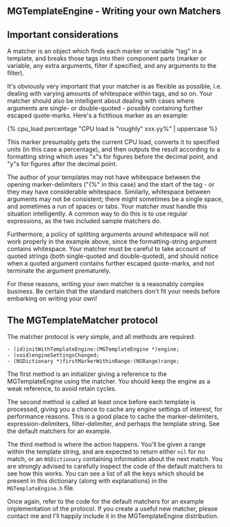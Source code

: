 MGTemplateEngine - Writing your own Matchers
--------------------------------------------

Important considerations
------------------------

A matcher is an object which finds each marker or variable "tag" in a template, and breaks those tags into their component parts (marker or variable, any extra arguments, filter if specified, and any arguments to the filter).

It's obviously very important that your matcher is as flexible as possible, i.e. dealing with varying amounts of whitespace within tags, and so on. Your matcher should also be intelligent about dealing with cases where arguments are single- or double-quoted - possibly containing further escaped quote-marks. Here's a fictitious marker as an example:

{% cpu_load percentage "CPU load is \"roughly\" xxx.yy\%" | uppercase %}

This marker presumably gets the current CPU load, converts it to specified units (in this case a percentage), and then outputs the result according to a formatting string which uses "x"s for figures before the decimal point, and "y"s for figures after the decimal point.

The author of your templates may not have whitespace between the opening marker-delimiters ("{%" in this case) and the start of the tag - or they may have considerable whitespace. Similarly, whitespace between arguments may not be consistent; there might sometimes be a single space, and sometimes a run of spaces or tabs. Your matcher must handle this situation intelligently. A common way to do this is to use regular expressions, as the two included sample matchers do.

Furthermore, a policy of splitting arguments around whitespace will not work properly in the example above, since the formatting-string argument contains whitespace. Your matcher must be careful to take account of quoted strings (both single-quoted and double-quoted), and should notice when a quoted argument contains further escaped quote-marks, and not terminate the argument prematurely.

For these reasons, writing your own matcher is a reasonably complex business. Be certain that the standard matchers don't fit your needs before embarking on writing your own!

The MGTemplateMatcher protocol
------------------------------

The matcher protocol is very simple, and all methods are required:

    - (id)initWithTemplateEngine:(MGTemplateEngine *)engine;
    - (void)engineSettingsChanged;
    - (NSDictionary *)firstMarkerWithinRange:(NSRange)range;

The first method is an initializer giving a reference to the MGTemplateEngine using the matcher. You should keep the engine as a weak reference, to avoid retain cycles.

The second method is called at least once before each template is processed, giving you a chance to cache any engine settings of interest, for performance reasons. This is a good place to cache the marker-delimiters, expression-delimiters, filter-delimiter, and perhaps the template string. See the default matchers for an example.

The third method is where the action happens. You'll be given a range within the template string, and are expected to return either `nil` for no match, or an `NSDictionary` containing information about the next match. You are strongly advised to carefully inspect the code of the default matchers to see how this works. You can see a list of all the keys which should be present in this dictionary (along with explanations) in the `MGTemplateEngine.h` file.

Once again, refer to the code for the default matchers for an example implementation of the protocol. If you create a useful new matcher, please contact me and I'll happily include it in the MGTemplateEngine distribution.
